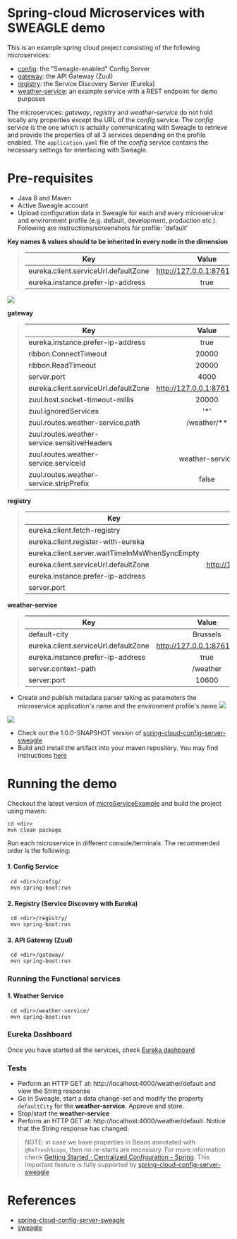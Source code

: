 
# Spring-cloud Microservices with SWEAGLE demo

This is an example spring cloud project consisting of the following microservices:
- [config](https://github.com/sweagleExpert/microServiceExample/tree/master/config): the "Sweagle-enabled" Config Server
- [gateway](https://github.com/sweagleExpert/microServiceExample/tree/master/gateway): the API Gateway (Zuul)
- [registry](https://github.com/sweagleExpert/microServiceExample/tree/master/registry): the Service Discovery Server (Eureka)
- [weather-service](https://github.com/sweagleExpert/microServiceExample/tree/master/weather-service): an example service with a REST endpoint for 
demo purposes

The microservices: *gateway*, *registry* and *weather-service* do not hold locally any properties except the URL of the *config* service.
The *config* service is the one which is actually communicating with Sweagle to retrieve and provide the properties of all 3 services depending on 
the profile enabled. The `application.yaml` file of the *config* service contains the necessary settings for interfacing with Sweagle.

# Pre-requisites

- Java 8 and Maven
- Active Sweagle account
- Upload configuration data in Sweagle for each and every microservice and environment profile (e.g. default, development, production etc.). 
Following are instructions/screenshots for profile: 'default'

**Key names & values should to be inherited in every node in the dimension** 

>
> | Key | Value | 
> | ------ | :------: |
> | eureka.client.serviceUrl.defaultZone  | http://127.0.0.1:8761/eureka/ |
> | eureka.instance.prefer-ip-address     | true |


![](https://github.com/sweagleExpert/microServiceExample/blob/master/assets/data-model.png?raw=true)



**gateway**
> | Key | Value | 
> | ------ | :------: |
> |eureka.instance.prefer-ip-address | true|
> | ribbon.ConnectTimeout  | 20000 |
> | ribbon.ReadTimeout | 20000 | 
> | server.port  | 4000 |
> | eureka.client.serviceUrl.defaultZone  | http://127.0.0.1:8761/eureka/ |
> | zuul.host.socket-timeout-millis  | 20000 |
> | zuul.ignoredServices  | '*' |
> | zuul.routes.weather-service.path  | /weather/** |
> | zuul.routes.weather-service.sensitiveHeaders |  | 
> | zuul.routes.weather-service.serviceId  | weather-service |
> | zuul.routes.weather-service.stripPrefix  | false |


**registry** 

> | Key | Value | 
> | ------ | :------: |
> |eureka.client.fetch-registry  | false |
> | eureka.client.register-with-eureka  | false |
> | eureka.client.server.waitTimeInMsWhenSyncEmpty | 0 | 
> | eureka.client.serviceUrl.defaultZone  | http://127.0.0.1:8761/eureka/ |
> | eureka.instance.prefer-ip-address  | true |
> | server.port  | 8761 |

**weather-service**
> | Key | Value | 
> | ------ | :------: |
> |default-city | Brussels
> |eureka.client.serviceUrl.defaultZone | http://127.0.0.1:8761/eureka/ |
> |eureka.instance.prefer-ip-address	| true |
> |server.context-path	| /weather|
> |server.port	| 10600 |

- Create and publish metadata parser taking as parameters the microservice application's name and the environment profile's name
![](https://github.com/sweagleExpert/microServiceExample/blob/master/assets/exporter-1.png?raw=true)

![](https://github.com/sweagleExpert/microServiceExample/blob/master/assets/exporter-2.png?raw=true)

- Check out the 1.0.0-SNAPSHOT version of [spring-cloud-config-server-sweagle](https://github.com/sweagleExpert/envRepository)
- Build and install the artifact into your maven repository. You may find instructions [here](https://maven.apache.org/guides/mini/guide-3rd-party-jars-local.html)


# Running the demo

Checkout the latest version of [microServiceExample](https://github.com/sweagleExpert/microServiceExample) and build the project using maven:
```aidl
cd <dir>
mvn clean package
```
Run each microservice in different console/terminals. The recommended order is the following:
#### 1. Config Service
     cd <dir>/config/
     mvn spring-boot:run
     
#### 2. Registry (Service Discovery with Eureka)
     cd <dir>/registry/
     mvn spring-boot:run     

#### 3. API Gateway (Zuul)
     cd <dir>/gateway/
     mvn spring-boot:run    
          
### Running the Functional services ###
#### 1. Weather Service
     cd <dir>/weather-service/
     mvn spring-boot:run
     
### Eureka Dashboard ###
Once you have started all the services, check [Eureka dashboard](http://localhost:8761) 

### Tests ###

- Perform an HTTP GET at: http://localhost:4000/weather/default and view the String response
- Go in Sweagle, start a data change-set and modify the property `defaultCity` for the **weather-service**. Approve and store.
- Stop/start the **weather-service**
- Perform an HTTP GET at: http://localhost:4000/weather/default. Notice that the String response has changed.

> NOTE: in case we have properties in Beans annotated with `@RefreshScope`, then no re-starts are necessary. For more information check 
[Getting Started · Centralized Configuration - Spring](https://spring.io/guides/gs/centralized-configuration/). This important feature is fully 
supported by [spring-cloud-config-server-sweagle](https://github.com/sweagleExpert/envRepository)

# References
- [spring-cloud-config-server-sweagle](https://github.com/sweagleExpert/envRepository)
- [sweagle](https://www.sweagle.com/)
